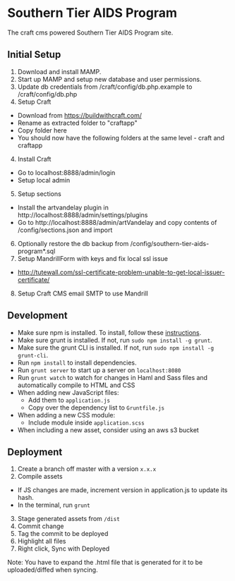 Southern Tier AIDS Program
============

The craft cms powered Southern Tier AIDS Program site.

Initial Setup
-----------
1. Download and install MAMP.
2. Start up MAMP and setup new database and user permissions.
2. Update db credentials from /craft/config/db.php.example to /craft/config/db.php
3. Setup Craft
  * Download from https://buildwithcraft.com/
  * Rename as extracted folder to "craftapp"
  * Copy folder here
  * You should now have the following folders at the same level - craft and craftapp
4. Install Craft
  * Go to localhost:8888/admin/login
  * Setup local admin
5. Setup sections
  * Install the artvandelay plugin in http://localhost:8888/admin/settings/plugins
  * Go to http://localhost:8888/admin/artVandelay and copy contents of /config/sections.json and import
6. Optionally restore the db backup from /config/southern-tier-aids-program*.sql
7. Setup MandrillForm with keys and fix local ssl issue
  * http://tutewall.com/ssl-certificate-problem-unable-to-get-local-issuer-certificate/
8. Setup Craft CMS email SMTP to use Mandrill

Development
-----------
* Make sure npm is installed. To install, follow these [instructions](https://docs.npmjs.com/getting-started/installing-node).
* Make sure grunt is installed. If not, run `sudo npm install -g grunt`.
* Make sure the grunt CLI is installed. If not, run `sudo npm install -g grunt-cli`.
* Run `npm install` to install dependencies.
* Run `grunt server` to start up a server on `localhost:8080`
* Run `grunt watch` to watch for changes in Haml and Sass files and automatically compile to HTML and CSS
* When adding new JavaScript files:
  * Add them to ` application.js `
  * Copy over the dependency list to ` Gruntfile.js `
* When adding a new CSS module:
  * Include module inside ` application.scss `
* When including a new asset, consider using an aws s3 bucket

Deployment
-----------
1. Create a branch off master with a version ` x.x.x `
2. Compile assets
  * If JS changes are made, increment version in application.js to update its hash.
  * In the terminal, run ` grunt `
3. Stage generated assets from ` /dist `
4. Commit change
5. Tag the commit to be deployed
6. Highlight all files
7. Right click, Sync with Deployed

Note: You have to expand the .html file that is generated for it to be uploaded/diffed when syncing.
